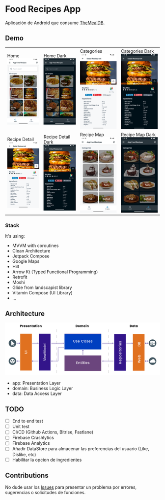 # Food Recipes App
Aplicación de Android que consume [TheMealDB](https://www.themealdb.com/). 


## Demo
<table>
    <tr>
        <td> Home<br/><img src="media/screenshot1.png"  width="180"></td>
        <td> Home Dark<br/><img src="media/screenshot1_dark.png" alt="Main screen" width="180"></td>
        <td> Categories<br/><img src="media/screenshot2.png"  width="180"></td>
        <td> Categories Dark<br/><img src="media/screenshot2_dark.png" alt="Main screen" width="180"></td>
    </tr> 
    <tr>
       <td> Recipe Detail<br/><img src="media/screenshot2.png"  width="180"></td>
        <td> Recipe Detail Dark<br/><img src="media/screenshot2_dark.png" alt="Main screen" width="180"></td>
        <td> Recipe Map<br/><img src="media/screenshot4.png"  width="180"></td>
        <td> Recipe Map Dark<br/><img src="media/screenshot4_dark.png" alt="Main screen" width="180"></td>
    </tr> 
</table>

### Stack

It's using:

- MVVM with coroutines
- Clean Architecture
- Jetpack Compose
- Google Maps
- Hilt
- Arrow Kt (Typed Functional Programming)
- Retrofit
- Moshi
- Glide from landscapist library
- Vitamin Compose (UI Library)
- ...


## Architecture

<img src="media/clean.png">

- app: Presentation Layer
- domain: Business Logic Layer
- data: Data Access Layer

## TODO
- [ ] End to end test
- [ ] Unit test
- [ ] CI/CD (Github Actions, Bitrise, Fastlane)
- [ ] Firebase Crashlytics
- [ ] Firebase Analytics
- [ ] Añadir DataStore para almacenar las preferencias del usuario (Like, Dislike, etc)
- [ ] Habilitar la opcion de ingredientes

## Contributions
No dude usar los [Issues](https://github.com/NearApps/FoodRecipesChallenge/issues) para presentar un problema por errores, sugerencias o solicitudes de funciones.
